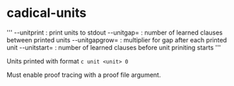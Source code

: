 # cadical-units

'''
--unitprint         : print units to stdout
--unitgap=<N>       : number of learned clauses between printed units
--unitgapgrow=<N>   : multiplier for gap after each printed unit
--unitstart=<N>     : number of learned clauses before unit priniting starts
'''

Units printed with format `c unit <unit> 0`

Must enable proof tracing with a proof file argument.